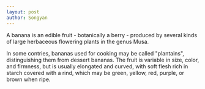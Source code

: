```yaml
---
layout: post
author: Songyan
---
```

A banana is an edible fruit - botanically a berry - produced by several kinds of large herbaceous flowering plants in the genus Musa.

In some contries, bananas used for cooking may be called "plantains", distinguishing them from dessert bananas. The fruit is variable in size, color, and firmness, but is usually elongated and curved, with soft flesh rich in starch covered with a rind, which may be green, yellow, red, purple, or brown when ripe. 